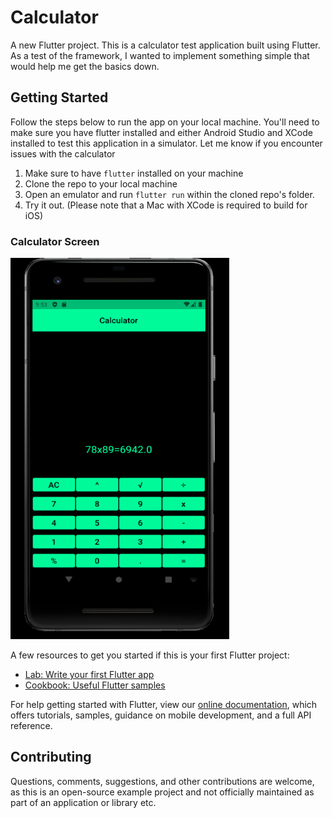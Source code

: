 # Calculator

A new Flutter project.
This is a calculator test application built using Flutter. As a test of the framework, I wanted to implement something simple that would help me get the basics down.


## Getting Started

Follow the steps below to run the app on your local machine.
You'll need to make sure you have flutter installed and either Android Studio and XCode installed to test this application in a simulator.
Let me know if you encounter issues with the calculator

1. Make sure to have `flutter` installed on your machine
2. Clone the repo to your local machine
3. Open an emulator and run `flutter run` within the cloned repo's folder.
4. Try it out.
(Please note that a Mac with XCode is required to build for iOS)



### Calculator Screen 

<img src="images/demo.png" width="350" height="610"/>


A few resources to get you started if this is your first Flutter project:

- [Lab: Write your first Flutter app](https://flutter.dev/docs/get-started/codelab)
- [Cookbook: Useful Flutter samples](https://flutter.dev/docs/cookbook)

For help getting started with Flutter, view our
[online documentation](https://flutter.dev/docs), which offers tutorials,
samples, guidance on mobile development, and a full API reference.




## Contributing
Questions, comments, suggestions, and other contributions are welcome, as this is an open-source example project and not officially maintained as part of an application or library etc. 
